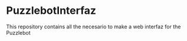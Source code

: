 # PuzzlebotInterfaz
This repository contains all the necesario to make a web interfaz for the Puzzlebot
